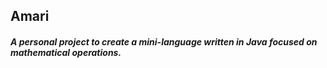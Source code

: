 ## Amari

##### A personal project to create a mini-language written in Java focused on mathematical operations.
